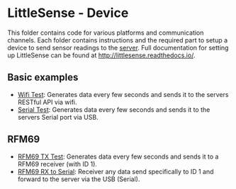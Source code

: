# LittleSense - Device
This folder contains code for various platforms and communication channels. Each folder contains instructions and the required part to setup a device to send sensor readings to the [server](/server/). Full documentation for setting up LittleSense can be found at http://littlesense.readthedocs.io/.

## Basic examples
- [Wifi Test](wifi_test/): Generates data every few seconds and sends it to the servers RESTful API via wifi. 
- [Serial Test](serial_test/): Generates data every few seconds and sends it to the servers Serial port via USB.

## RFM69
- [RFM69 TX Test](rfm69/tx_test/): Generates data every few seconds and sends it to a RFM69 receiver (with ID 1).
- [RFM69 RX to Serial](rfm69/rx_to_serial/): Receiver any data send specifically to ID 1 and forward to the server via the USB (Serial).
